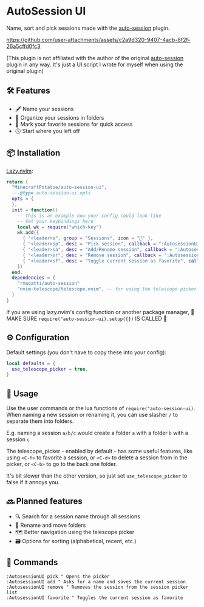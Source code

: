# AutoSession UI

Name, sort and pick sessions made with the [auto-session](https://github.com/rmagatti/auto-session) plugin.

https://github.com/user-attachments/assets/c2a9d320-9407-4acb-8f2f-26a5cffd0fc3

(This plugin is not affiliated with the author of the original [auto-session](https://github.com/rmagatti/auto-session) plugin in any way. It's just a UI script I wrote for myself when using the original plugin)

## 🛠️ Features

- 🖋️ Name your sessions
- 📁 Organize your sessions in folders
- 🌟 Mark your favorite sessions for quick access
- 🕓 Start where you left off

## 📦 Installation

[Lazy.nvim](https://github.com/folke/lazy.nvim):

```lua
return {
  "MinecraftPotatoe/auto-session-ui",
  ---@type auto-session-ui.opts
  opts = {
  },
  init = function()
    -- This is an example how your config could look like
    -- Set your keybindings here
    local wk = require("which-key")
    wk.add({
      { "<leader>s", group = "Sessions", icon = "" },
      { "<leader>sp", desc = "Pick session", callback = ":AutosessionUI pick<CR>" },
      { "<leader>sa", desc = "Add/Rename session", callback = ":AutosessionUI add<CR>" },
      { "<leader>sr", desc = "Remove session", callback = ":AutosessionUI remove<CR>" },
      { "<leader>sf", desc = "Toggle current session as favorite", callback = ":AutosessionUI favorite<CR>" },
    })
  end,
  dependencies = {
    "rmagatti/auto-session"
    "nvim-telescope/telescope.nvim", -- for using the telescope picker
  }
}
```

If you are using lazy.nvim's config function or another package manager, 🚨 MAKE SURE `require("auto-session-ui).setup({})` IS CALLED 🚨

## ⚙️ Configuration

Default settings (you don't have to copy these into your config):

<!-- config:start -->

```lua
local defaults = {
  use_telescope_picker = true,
}

```

<!-- config:end -->

## 🎉 Usage

Use the user commands or the lua functions of `require("auto-session-ui)`.
When naming a new session or renaming it, you can use slasher `/` to separate them into folders.

E.g. naming a session `a/b/c` would create a folder `a` with a folder `b` with a session `c`

The telescope_picker - enabled by default - has some useful features, like using
`<C-f>` to favorite a session, or
`<C-d>` to delete a session from in the picker, or
`<C-b>` to go to the back one folder.

It's bit slower than the other version, so just set `use_telescope_picker` to false if it annoys you.

## 🔜 Planned features

- 🔍 Search for a session name through all sessions
- 📁 Rename and move folders
- 🗺️ Better navigation using the telescope picker
- 🗃️ Options for sorting (alphabetical, recent, etc.)

## 📢 Commands

```viml
:AutosessionUI pick " Opens the picker
:AutosessionUI add " Asks for a name and saves the current session
:AutosessionUI remove " Removes the session from the session picker list
:AutosessionUI favorite " Toggles the current session as favorite
```
